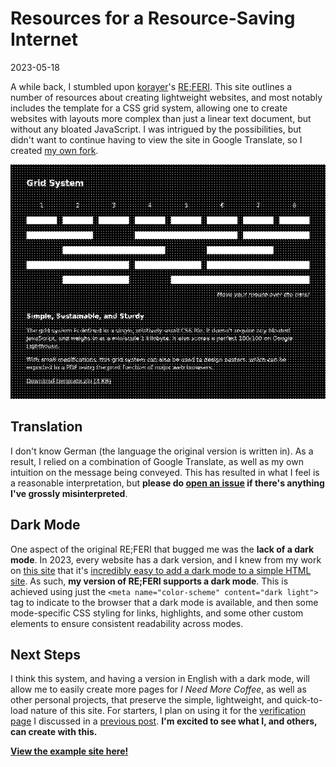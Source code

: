 # Resources for a Resource-Saving Internet

2023-05-18

A while back, I stumbled upon [korayer](https://korayer.de)'s [RE;FERI](https://referi.de). This site outlines a number of resources about creating lightweight websites, and most notably includes the template for a CSS grid system, allowing one to create websites with layouts more complex than just a linear text document, but without any bloated JavaScript. I was intrigued by the possibilities, but didn't want to continue having to view the site in Google Translate, so I created [my own fork](https://github.com/ineedmore-coffee/referi).

![A screenshot of the grid system on the example site of my version of RE;FERI](../public/images/referi-translation/screenshot.png)

## Translation

I don't know German (the language the original version is written in). As a result, I relied on a combination of Google Translate, as well as my own intuition on the message being conveyed. This has resulted in what I feel is a reasonable interpretation, but **please do [open an issue](https://github.com/ineedmore-coffee/referi/issues/new) if there's anything I've grossly misinterpreted**.

## Dark Mode

One aspect of the original RE;FERI that bugged me was the **lack of a dark mode**. In 2023, every website has a dark version, and I knew from my work on [this site](https://github.com/ineedmore-coffee/main/blob/main/header.html) that it's [incredibly easy to add a dark mode to a simple HTML site](https://bt.ht/html-dark-mode). As such, **my version of RE;FERI supports a dark mode**. This is achieved using just the `<meta name="color-scheme" content="dark light">` tag to indicate to the browser that a dark mode is available, and then some mode-specific CSS styling for links, highlights, and some other custom elements to ensure consistent readability across modes.

## Next Steps

I think this system, and having a version in English with a dark mode, will allow me to easily create more pages for *I Need More Coffee*, as well as other personal projects, that preserve the simple, lightweight, and quick-to-load nature of this site. For starters, I plan on using it for the [verification page](https://manuelmoreale.com/my-verified-online-presence) I discussed in a [previous post](https://ineedmore.coffee/some-admin). **I'm excited to see what I, and others, can create with this.**

**[View the example site here!](https://referi.ineedmore.coffee)**

